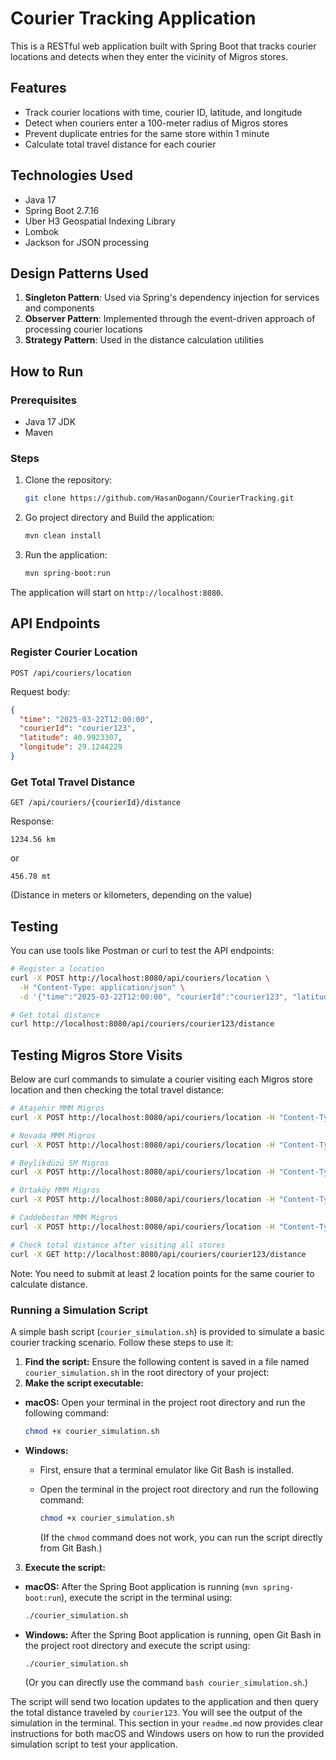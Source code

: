 # Courier Tracking Application

This is a RESTful web application built with Spring Boot that tracks courier locations and detects when they enter the vicinity of Migros stores.

## Features

- Track courier locations with time, courier ID, latitude, and longitude
- Detect when couriers enter a 100-meter radius of Migros stores
- Prevent duplicate entries for the same store within 1 minute
- Calculate total travel distance for each courier

## Technologies Used

- Java 17
- Spring Boot 2.7.16
- Uber H3 Geospatial Indexing Library
- Lombok
- Jackson for JSON processing

## Design Patterns Used

1. **Singleton Pattern**: Used via Spring's dependency injection for services and components
2. **Observer Pattern**: Implemented through the event-driven approach of processing courier locations
3. **Strategy Pattern**: Used in the distance calculation utilities

## How to Run

### Prerequisites
- Java 17 JDK
- Maven

### Steps

1. Clone the repository:
   ```bash
   git clone https://github.com/HasanDogann/CourierTracking.git
   ```

2. Go project directory and Build the application:
   ```bash
   mvn clean install
   ```

3. Run the application:
   ```bash
   mvn spring-boot:run
   ```

The application will start on `http://localhost:8080`.

## API Endpoints

### Register Courier Location
```
POST /api/couriers/location
```
Request body:
```json
{
  "time": "2025-03-22T12:00:00",
  "courierId": "courier123",
  "latitude": 40.9923307,
  "longitude": 29.1244229
}
```

### Get Total Travel Distance
```
GET /api/couriers/{courierId}/distance
```
Response:
```
1234.56 km
```
or
```
456.78 mt
```
(Distance in meters or kilometers, depending on the value)

## Testing

You can use tools like Postman or curl to test the API endpoints:

```bash
# Register a location
curl -X POST http://localhost:8080/api/couriers/location \
  -H "Content-Type: application/json" \
  -d '{"time":"2025-03-22T12:00:00", "courierId":"courier123", "latitude":40.9923307, "longitude":29.1244229}'

# Get total distance
curl http://localhost:8080/api/couriers/courier123/distance
```

## Testing Migros Store Visits

Below are curl commands to simulate a courier visiting each Migros store location and then checking the total travel distance:

```bash
# Ataşehir MMM Migros
curl -X POST http://localhost:8080/api/couriers/location -H "Content-Type: application/json" -d "{\"time\": \"2025-03-22T10:00:00\", \"courierId\": \"courier123\", \"latitude\": 40.9923307, \"longitude\": 29.1244229}"

# Novada MMM Migros
curl -X POST http://localhost:8080/api/couriers/location -H "Content-Type: application/json" -d "{\"time\": \"2025-03-22T11:00:00\", \"courierId\": \"courier123\", \"latitude\": 40.986106, \"longitude\": 29.1161293}"

# Beylikdüzü 5M Migros
curl -X POST http://localhost:8080/api/couriers/location -H "Content-Type: application/json" -d "{\"time\": \"2025-03-22T12:00:00\", \"courierId\": \"courier123\", \"latitude\": 41.0066851, \"longitude\": 28.6552262}"

# Ortaköy MMM Migros
curl -X POST http://localhost:8080/api/couriers/location -H "Content-Type: application/json" -d "{\"time\": \"2025-03-22T13:00:00\", \"courierId\": \"courier123\", \"latitude\": 41.055783, \"longitude\": 29.0210292}"

# Caddebostan MMM Migros
curl -X POST http://localhost:8080/api/couriers/location -H "Content-Type: application/json" -d "{\"time\": \"2025-03-22T14:00:00\", \"courierId\": \"courier123\", \"latitude\": 40.9632463, \"longitude\": 29.0630908}"

# Check total distance after visiting all stores
curl -X GET http://localhost:8080/api/couriers/courier123/distance
```
Note: You need to submit at least 2 location points for the same courier to calculate distance.

### Running a Simulation Script

A simple bash script (`courier_simulation.sh`) is provided to simulate a basic courier tracking scenario. Follow these steps to use it:

1.  **Find the script:** Ensure the following content is saved in a file named `courier_simulation.sh` in the root directory of your project:
2.  **Make the script executable:**

   * **macOS:** Open your terminal in the project root directory and run the following command:

       ```bash
       chmod +x courier_simulation.sh
       ```

   * **Windows:**
      * First, ensure that a terminal emulator like Git Bash is installed.
      * Open the terminal in the project root directory and run the following command:

          ```bash
          chmod +x courier_simulation.sh
          ```
        (If the `chmod` command does not work, you can run the script directly from Git Bash.)

3.  **Execute the script:**

   * **macOS:** After the Spring Boot application is running (`mvn spring-boot:run`), execute the script in the terminal using:

       ```bash
       ./courier_simulation.sh
       ```

   * **Windows:** After the Spring Boot application is running, open Git Bash in the project root directory and execute the script using:

       ```bash
       ./courier_simulation.sh
       ```
     (Or you can directly use the command `bash courier_simulation.sh`.)

The script will send two location updates to the application and then query the total distance 
traveled by `courier123`. You will see the output of the simulation in the terminal.
This section in your `readme.md` now provides clear instructions for both macOS and Windows
users on how to run the provided simulation script to test your application.
